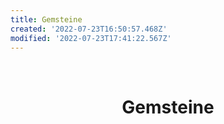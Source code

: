 ```yaml
---
title: Gemsteine
created: '2022-07-23T16:50:57.468Z'
modified: '2022-07-23T17:41:22.567Z'
---
```


<div class="meta_for_parser tablespecs" style="visibility:hidden">Gemsteine</div>
<div class="myWrapper" markdown="1" align="center">

# Gemsteine




</div>
